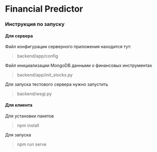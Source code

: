 # Financial Predictor

### Инструкция по запуску
#### Для сервера
Файл конфигурации серверного приложения находится тут:
> backend/app/config

Файл инициализации MongoDB данными о финансовых инструментах
> backend/app/init_stocks.py

Для запуска тестового сервера нужно запустить
> backend/wsgi.py

#### Для клиента
Для установки пакетов
> npm install

Для запуска
> npm run serve